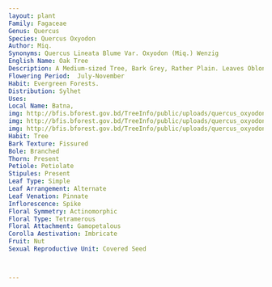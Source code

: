 ```yaml
---
layout: plant
Family: Fagaceae
Genus: Quercus
Species: Quercus Oxyodon
Author: Miq.
Synonyms: Quercus Lineata Blume Var. Oxyodon (Miq.) Wenzig
English Name: Oak Tree
Description: A Medium-sized Tree, Bark Grey, Rather Plain. Leaves Oblong-lanceolate, Strongly Spinose, Serrate Except The Base, Glaucous Beneath. Ripe Cupule Hemispheric, Lamella About 7. Fruit A Nut, Hemispheric, Base Truncate, Smooth.
Flowering Period:  July-November
Habit: Evergreen Forests.
Distribution: Sylhet
Uses: 
Local Name: Batna, 
img: http://bfis.bforest.gov.bd/TreeInfo/public/uploads/quercus_oxyodon1.jpg
img: http://bfis.bforest.gov.bd/TreeInfo/public/uploads/quercus_oxyodon.jpg
img: http://bfis.bforest.gov.bd/TreeInfo/public/uploads/quercus_oxyodon2.JPG
Habit: Tree
Bark Texture: Fissured
Bole: Branched
Thorn: Present
Petiole: Petiolate
Stipules: Present
Leaf Type: Simple
Leaf Arrangement: Alternate
Leaf Venation: Pinnate
Inflorescence: Spike
Floral Symmetry: Actinomorphic
Floral Type: Tetramerous
Floral Attachment: Gamopetalous
Corolla Aestivation: Imbricate
Fruit: Nut
Sexual Reproductive Unit: Covered Seed



---
```


